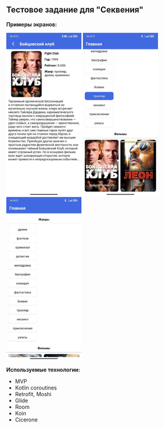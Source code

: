 <h2> Тестовое задание для "Секвения" </h2>

<b>Примеры экранов:</b>

<img src="images/film_details_screen.jpg" width="200"> <img src="images/general_screen_with_filters.jpg" width="200"> <img src="images/general_screen_no_filters.jpg" width="200">

<b>Используемые технологии:</b>
- MVP
- Kotlin coroutines
- Retrofit, Moshi
- Glide
- Room
- Koin
- Cicerone